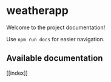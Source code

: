 # weatherapp

Welcome to the project documentation!

Use `npm run docs` for easier navigation.

## Available documentation

[[index]]
